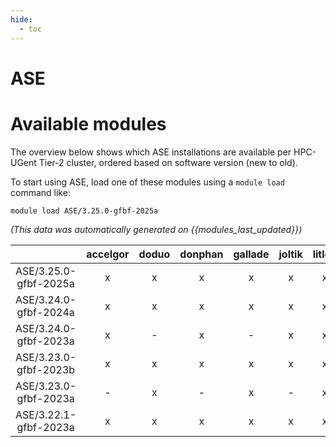 ```yaml
---
hide:
  - toc
---
```


ASE
===

# Available modules


The overview below shows which ASE installations are available per HPC-UGent Tier-2 cluster, ordered based on software version (new to old).

To start using ASE, load one of these modules using a `module load` command like:

```shell
module load ASE/3.25.0-gfbf-2025a
```

*(This data was automatically generated on {{modules_last_updated}})*

| |accelgor|doduo|donphan|gallade|joltik|litleo|shinx|
| :---: | :---: | :---: | :---: | :---: | :---: | :---: | :---: |
|ASE/3.25.0-gfbf-2025a|x|x|x|x|x|x|x|
|ASE/3.24.0-gfbf-2024a|x|x|x|x|x|x|x|
|ASE/3.24.0-gfbf-2023a|x|-|x|-|x|x|-|
|ASE/3.23.0-gfbf-2023b|x|x|x|x|x|x|x|
|ASE/3.23.0-gfbf-2023a|-|x|-|x|-|x|x|
|ASE/3.22.1-gfbf-2023a|x|x|x|x|x|x|x|
